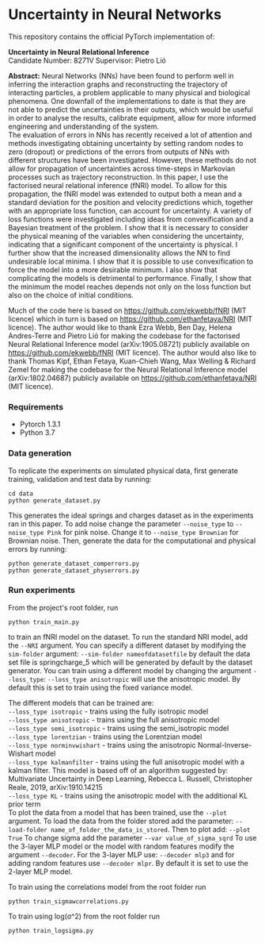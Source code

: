 # Uncertainty in Neural Networks

This repository contains the official PyTorch implementation of:

**Uncertainty in Neural Relational Inference**  
Candidate Number: 8271V
Supervisor: Pietro Lió 



**Abstract:**  Neural Networks (NNs) have been found to perform well in inferring the interaction graphs and reconstructing the trajectory of interacting particles, a problem applicable to many physical and biological phenomena. One downfall of the implementations to date is that they are not able to predict the uncertainties in their outputs, which would be useful in order to analyse the results, calibrate equipment, allow for more informed engineering and understanding of the system.  
    The evaluation of errors in NNs has recently received a lot of attention and methods investigating obtaining uncertainty by setting random nodes to zero (dropout) or predictions of the errors from outputs of NNs with different structures have been investigated. However, these methods do not allow for propagation of uncertainties across time-steps in Markovian processes such as trajectory reconstruction. In this paper, I use the factorised neural relational inference (fNRI) model.
    To allow for this propagation, the fNRI model was extended to output both a mean and a standard deviation for the position and velocity predictions which, together with an appropriate loss function, can account for uncertainty. A variety of loss functions were investigated including ideas from convexification and a Bayesian treatment of the problem.
    I show that it is necessary to consider the physical meaning of the variables when considering the uncertainty, indicating that a significant component of the uncertainty is physical. I further show that the increased dimensionality allows the NN to find undesirable local minima. I show that it is possible to use convexification to force the model into a more desirable minimum. I also show that complicating the models is detrimental to performance. Finally, I show that the minimum the model reaches depends not only on the loss function but also on the choice of initial conditions. 


Much of the code here is based on https://github.com/ekwebb/fNRI (MIT licence) which in turn is based on https://github.com/ethanfetaya/NRI (MIT licence). The author would like to thank Ezra Webb, Ben Day, Helena Andres-Terre and Pietro Lió for making the codebase for the factorised Neural Relational Inference model (arXiv:1905.08721) publicly available on  https://github.com/ekwebb/fNRI (MIT licence). The author would also like to thank Thomas Kipf, Ethan Fetaya, Kuan-Chieh Wang, Max Welling & Richard Zemel for making the codebase for the Neural Relational Inference model (arXiv:1802.04687) publicly available on https://github.com/ethanfetaya/NRI (MIT licence).

### Requirements
* Pytorch 1.3.1
* Python 3.7

### Data generation

To replicate the experiments on simulated physical data, first generate training, validation and test data by running:

```
cd data
python generate_dataset.py
```
This generates the ideal springs and charges dataset as in the experiments ran in this paper. To add noise change the parameter `--noise_type` to `--noise_type Pink` for pink noise. Change it to `--noise_type Brownian` for Brownian noise. 
Then, generate the data for the computational and physical errors by running:

```
python generate_dataset_comperrors.py
python generate_dataset_physerrors.py
```

### Run experiments

From the project's root folder, run
```
python train_main.py
```
to train an fNRI model on the dataset. To run the standard NRI model, add the `--NRI` argument. You can specify a different dataset by modifying the `sim-folder` argument: `--sim-folder nameofdatasetfile` by default the data set file is springcharge_5 which will be generated by default by the dataset generator. You can train using a different model by changing the argument `--loss_type`: `--loss_type anisotropic` will use the anisotropic model. By default this is set to train using the fixed variance model.

The different models that can be trained are:\
 `--loss_type isotropic` - trains using the fully isotropic model\
 `--loss_type anisotropic` - trains using the full anisotropic model\
 `--loss_type semi_isotropic` - trains using the semi_isotropic model\
 `--loss_type lorentzian` - trains using the Lorentzian model\
 `--loss_type norminvwishart` - trains using the anisotropic Normal-Inverse-Wishart model\
 `--loss_type kalmanfilter` - trains using the full anisotropic model with a kalman filter. This model is based off of an algorithm suggested by: Multivariate Uncertainty in Deep Learning, Rebecca L. Russell, Christopher Reale, 2019, arXiv:1910.14215 \
 `--loss_type KL` - trains using the anisotropic model with the additional KL prior term\
 To plot the data from a model that has been trained, use the `--plot` argument. To load the data from the folder stored add the parameter: `--load-folder name_of_folder_the_data_is_stored`. Then to plot add: `--plot True`
 To change sigma add the parameter `--var value_of_sigma_sqrd`
 To use the 3-layer MLP model or the model with random features modify the argument `--decoder`. For the 3-layer MLP use:  `--decoder mlp3` and for adding random features use `--decoder mlpr`. By default it is set to use the 2-layer MLP model.
 
 To train using the correlations model from the root folder run 
 ```
python train_sigmawcorrelations.py
```
To train using log(σ^2) from the root folder run
```
python train_logsigma.py
```